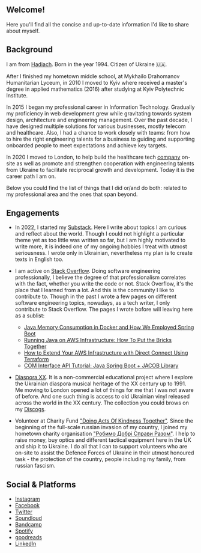 ## Welcome!

Here you'll find all the concise and up-to-date information I'd like to share about myself.

## Background

I am from [Hadiach](https://goo.gl/maps/FM6Pc3h8erwBUKUj7). Born in the year 1994. Citizen of Ukraine 🇺🇦.

After I finished my hometown middle school, at Mykhailo Drahomanov Humanitarian Lyceum, in 2010 I moved to Kyiv where received a master's degree in applied mathematics (2016) after studying at Kyiv Polytechnic Institute.

In 2015 I began my professional career in Information Technology. Gradually my proficiency in web development grew while gravitating towards system design, architecture and engineering management. Over the past decade, I have designed multiple solutions for various businesses, mostly telecom and healthcare. Also, I had a chance to work closely with teams: from how to hire the right engineering talents for a business to guiding and supporting onboarded people to meet expectations and achieve key targets.

In 2020 I moved to London, to help build the healthcare tech [company](https://cthesigns.co.uk) on-site as well as promote and strengthen cooperation with engineering talents from Ukraine to facilitate reciprocal growth and development. Today it is the career path I am on.

Below you could find the list of things that I did or/and do both: related to my professional area and the ones that span beyond.

## Engagements

* In 2022, I started my [Substack](https://povisenko.substack.com). Here I write about topics I am curious and reflect about the world. Though I could not highlight a particular theme yet as too little was written so far, but I am highly motivated to write more, it is indeed one of my ongoing hobbies I treat with utmost seriousness. I wrote only in Ukrainian, nevertheless my plan is to create texts in English too. 

* I am active on [Stack Overflow](https://stackoverflow.com/users/2852528/serhii-povisenko). Doing software engineering professionally, I believe the degree of that professionalism correlates with the fact, whether you write the code or not. Stack Overflow, it's the place that I learned from a lot. And this is the community I like to contribute to. Though in the past I wrote a few pages on different software engineering topics, nowadays, as a tech writer, I only contribute to Stack Overflow. The pages I wrote bofore will leaving here as a sublist:
  * [Java Memory Consumption in Docker and How We Employed Spring Boot](https://dzone.com/articles/how-to-decrease-jvm-memory-consumption-in-docker-u)
  * [Running Java on AWS Infrastructure: How To Put the Bricks Together](https://dzone.com/articles/architecture-for-your-startup-or-how-to-put-sticks)
  * [How to Extend Your AWS Infrastructure with Direct Connect Using Terraform](https://www.freecodecamp.org/news/how-to-extend-your-aws-infrastructure/)
  * [COM Interface API Tutorial: Java Spring Boot + JACOB Library](https://www.freecodecamp.org/news/interface-in-java-tutorial-how-to-call-the-com-interface-spring-boot-jacob-library/)

* [Diaspora XX](https://soundcloud.com/diasporaxx). It is a non-commercial educational project where I explore the Ukrainian diaspora musical heritage of the XX century up to 1991. Me moving to London opened a lot of things for me that I was not aware of before. And one such thing is access to old Ukrainian vinyl released across the world in the XX century. The collection you could brows on my [Discogs](https://www.discogs.com/user/povisenko/collection).

* Volunteer at Charity Fund ["Doing Acts Of Kindness Together"](https://youcontrol.com.ua/en/catalog/company_details/44798488/). Since the beginning of the full-scale russian invasion of my country, I joined my hometown charity organisation ["Робимо Добрі Справи Разом"](https://www.instagram.com/dobri_spravy_hadiach/). I help to raise money, buy optics and different tactical equipment here in the UK and ship it to Ukraine. I do all that I can to support volunteers who are on-site to assist the Defence Forces of Ukraine in their utmost honoured task - the protection of the country, people including my family, from russian fascism.

## Social & Platforms
* [Instagram](https://www.instagram.com/povisenko) 
* [Facebook](https://www.facebook.com/spovisenko)
* [Twitter](https://twitter.com/povisenko)
* [Soundloud](https://soundcloud.com/povisenko)
* [Bandcamp](https://bandcamp.com/povisenko)
* [Spotify](https://open.spotify.com/user/4g8rwtaggbqujdl0qwkpqlu0h)
* [goodreads](https://www.goodreads.com/user/show/123456509-serhii-pov-senko)
* [LinkedIn](https://www.linkedin.com/in/povisenko/)
